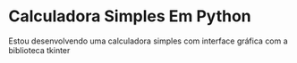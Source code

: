 # Calculadora Simples Em Python
Estou desenvolvendo uma calculadora simples com interface gráfica com a biblioteca tkinter
